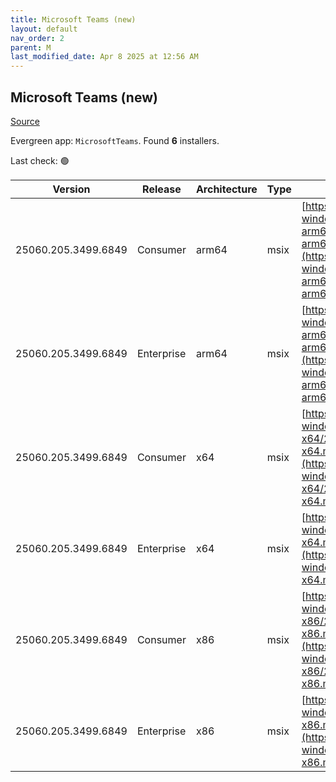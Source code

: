 ```yaml
---
title: Microsoft Teams (new)
layout: default
nav_order: 2
parent: M
last_modified_date: Apr 8 2025 at 12:56 AM
---
```


## Microsoft Teams (new)

[Source](https://www.microsoft.com/teams)

Evergreen app: `MicrosoftTeams`. Found **6** installers.

Last check: 🟢

| Version             | Release    | Architecture | Type | URI                                                                                                                                                                                                                                |
| ------------------- | ---------- | ------------ | ---- | ---------------------------------------------------------------------------------------------------------------------------------------------------------------------------------------------------------------------------------- |
| 25060.205.3499.6849 | Consumer   | arm64        | msix | [https://installer.teams.static.microsoft/production-windows-arm64/25060.205.3499.6849/MicrosoftTeams-arm64.msix](https://installer.teams.static.microsoft/production-windows-arm64/25060.205.3499.6849/MicrosoftTeams-arm64.msix) |
| 25060.205.3499.6849 | Enterprise | arm64        | msix | [https://installer.teams.static.microsoft/production-windows-arm64/25060.205.3499.6849/MSTeams-arm64.msix](https://installer.teams.static.microsoft/production-windows-arm64/25060.205.3499.6849/MSTeams-arm64.msix)               |
| 25060.205.3499.6849 | Consumer   | x64          | msix | [https://installer.teams.static.microsoft/production-windows-x64/25060.205.3499.6849/MicrosoftTeams-x64.msix](https://installer.teams.static.microsoft/production-windows-x64/25060.205.3499.6849/MicrosoftTeams-x64.msix)         |
| 25060.205.3499.6849 | Enterprise | x64          | msix | [https://installer.teams.static.microsoft/production-windows-x64/25060.205.3499.6849/MSTeams-x64.msix](https://installer.teams.static.microsoft/production-windows-x64/25060.205.3499.6849/MSTeams-x64.msix)                       |
| 25060.205.3499.6849 | Consumer   | x86          | msix | [https://installer.teams.static.microsoft/production-windows-x86/25060.205.3499.6849/MicrosoftTeams-x86.msix](https://installer.teams.static.microsoft/production-windows-x86/25060.205.3499.6849/MicrosoftTeams-x86.msix)         |
| 25060.205.3499.6849 | Enterprise | x86          | msix | [https://installer.teams.static.microsoft/production-windows-x86/25060.205.3499.6849/MSTeams-x86.msix](https://installer.teams.static.microsoft/production-windows-x86/25060.205.3499.6849/MSTeams-x86.msix)                       |
